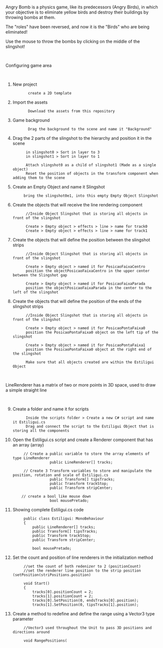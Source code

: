 Angry Bomb is a physics game, like its predecessors (Angry Birds), in which your objective is to eliminate yellow birds and destroy their buildings by throwing bombs at them.

The "roles" have been reversed, and now it is the "Birds" who are being eliminated!

Use the mouse to throw the bombs by clicking on the middle of the slingshot!

<br> 

Configuring game area
 
<br>
  
1) New project
             
              create a 2D template

2) Import the assets
            
              Download the assets from this repository

3) Game background

              Drag the background to the scene and name it "Background"

4) Drag the 2 parts of the slingshot to the hierarchy and position it in the scene

             in slingshot0 > Sort in layer to 3
             in slingshot1 > Sort in layer to 1
      
             Attach slingshot0 as a child of slingshot1 (Made as a single object)
             Reset the position of objects in the transform component when adding them to the scene
            
5) Create an Empty Object and name it Slingshot

            bring the slingshot0e1, into this empty Empty Object Slingshot
           
6) Create the objects that will receive the line rendering component
            
             //Inside Object Slingshot that is storing all objects in front of the slingshot
            
             Create > Empty object > effects > line > name for track0
             Create > Empty object > effects > line > name for track1
            
7) Create the objects that will define the position between the slingshot strips
            
             //Inside Object Slingshot that is storing all objects in front of the slingshot

             Create > Empty object > named it for PosicaoFaixaCentro
             position the objectPosicaoFaixaCentro in the upper center between the Slingshot gap
            
             Create > Empty object > named it for PosicaoFaixaParada
             position the objectPosicaoFaixaParada in the center to the left of the slingshot
            
8) Create the objects that will define the position of the ends of the slingshot strips
            
             //Inside Object Slingshot that is storing all objects in front of the slingshot

             Create > Empty object > named it for PosicaoPontaFaixa0
             position the PosicaoPontaFaixa0 object on the left tip of the slingshot
            
             Create > Empty object > named it for PosicaoPontaFaixa1
             position the PosicaoPontaFaixa0 object at the right end of the slingshot
            
             Make sure that all objects created are within the Estiligui Object
<br>

LineRenderer has a matrix of two or more points in 3D space, used to draw a simple straight line

<br>
            
9) Create a folder and name it for scripts

             Inside the scripts folder > Create a new C# script and name it Estiligui.cs
             Drag and connect the script to the Estiligui Object that is storing all the components
            
10) Open the Estiligui.cs script and create a Renderer component that has an array (array)
            
             // Create a public variable to store the array elements of type LineRenderer
                         public LineRenderer[] tracks;
                        
             // Create 3 Transform variables to store and manipulate the position, rotation and scale of Estiligui.cs
                         public Transform[] tipsTracks;
                         public Transform trackStop;
                         public Transform stripCenter;

            // create a bool like mouse down
                         bool mousePretado;
                        
11) Showing complete Estiligui.cs code
           
             public class Estiligui: MonoBehaviour
             {
                 public LineRenderer[] tracks;
                 public Transform[] tipsTracks;
                 public Transform trackStop;
                 public Transform stripCenter;
                
                 bool mousePretado;
                
12) Set the count and position of line renderers in the initialization method
            
             //set the count of both redenizer to 2 (positionCount)
             //set the renderer line position to the strip position (setPosition(striPositions.position)

             void Start()
             {
                 tracks[0].positionCount = 2;
                 tracks[1].positionCount = 2;
                 tracks[0].SetPosition(0, endsTracks[0].position);
                 tracks[1].SetPosition(0, tipsTracks[1].position);
                
13) Create a method to redefine and define the range using a Vector3 type parameter
            
             //Vector3 used throughout the Unit to pass 3D positions and directions around
            
             void RangePositions(
